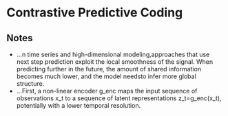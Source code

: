# Contrastive Predictive Coding

## Notes
- ...n time series and high-dimensional modeling,approaches that use next step prediction exploit the local smoothness of the signal. When predicting further in the future, the amount of shared information becomes much lower, and the model needsto infer more global structure.
- ...First, a non-linear encoder g_enc maps the input sequence of observations x_t to a sequence of latent representations z_t=g_enc(x_t), potentially with a lower temporal resolution.